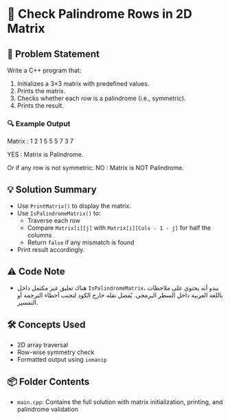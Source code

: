 # 🔁 Check Palindrome Rows in 2D Matrix

## 🧩 Problem Statement
Write a C++ program that:
1. Initializes a 3×3 matrix with predefined values.
2. Prints the matrix.
3. Checks whether each row is a palindrome (i.e., symmetric).
4. Prints the result.

### 🔍 Example Output
Matrix : 
1 2 1 
5 5 5 
7 3 7

YES : Matrix is Palindrome.

Or if any row is not symmetric:
NO : Matrix is NOT Palindrome.

## 💡 Solution Summary
- Use `PrintMatrix()` to display the matrix.
- Use `IsPalindromeMatrix()` to:
  - Traverse each row
  - Compare `Matrix[i][j]` with `Matrix[i][Cols - 1 - j]` for half the columns
  - Return `false` if any mismatch is found
- Print result accordingly.

## ⚠️ Code Note
- هناك تعليق غير مكتمل داخل `IsPalindromeMatrix`، يبدو أنه يحتوي على ملاحظات باللغة العربية داخل السطر البرمجي. يُفضل نقله خارج الكود لتجنب أخطاء الترجمة أو التفسير.

## 🛠️ Concepts Used
- 2D array traversal
- Row-wise symmetry check
- Formatted output using `iomanip`

## 📦 Folder Contents
- `main.cpp`: Contains the full solution with matrix initialization, printing, and palindrome validation
